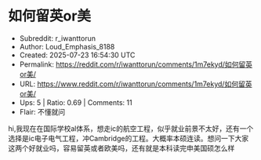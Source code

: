 # 如何留英or美

- Subreddit: r_iwanttorun
- Author: Loud_Emphasis_8188
- Created: 2025-07-23 16:54:30 UTC
- Permalink: https://reddit.com/r/iwanttorun/comments/1m7ekyd/如何留英or美/
- URL: https://www.reddit.com/r/iwanttorun/comments/1m7ekyd/如何留英or美/
- Ups: 5 | Ratio: 0.69 | Comments: 11
- Flair: 不懂就问


hi,我现在在国际学校al体系，想走ic的航空工程，似乎就业前景不太好，还有一个选择是ic电子电气工程，冲Cambridge的工程。大概率本硕连读。想问一下大家这两个好就业吗，容易留英或者欧美吗，还有就是本科读完申美国硕怎么样

